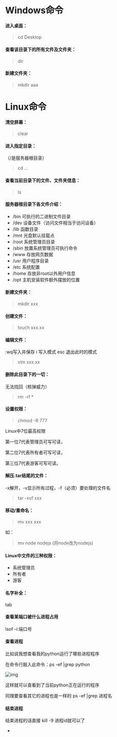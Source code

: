 # Windows命令

#### 进入桌面：

>  cd Desktop

#### 查看该目录下的所有文件及文件夹：

> dir

#### 新建文件夹：

> mkdir aaa





# Linux命令

#### 清空屏幕：

> clear

#### 进入指定目录：

（/是服务器根目录）

> cd  ...

#### 查看当前目录下的文件、文件夹信息：

> ls

#### 服务器根目录下各文件介绍：

- /bin 可执行的二进制文件目录
- /dev 设备文件（访问文件相当于访问设备）
- /lib  函数目录
- /mnt  光盘默认挂载点
- /root  系统管理员目录
- /sbin  放置系统管理员可执行命令
- /www 存放网页数据
- /usr 用户程序目录
- /etc 系统配置
- /home 存放非root以外用户信息
- /opt  主机安装软件额外摆放的位置

#### 新建文件夹：

> mkdir xxx

#### 创建文件：

> touch xxx.xx

#### 编辑文件：

:wq写入并保存   i 写入模式   esc 退出此时的模式

> vim xxx.xx

#### 删除此目录下的一切：

无法找回（核弹威力）

> rm -rf *

#### 设置权限：

> chmod -R 777

Linux中7位最高权限

第一位7代表管理员可写可读，

第二位7代表所有者可写可读，

第三位7代表游客可写可读。

#### 解压.tar结尾的文件：

-x解开，-v显示所有过程，-f（必须）要处理的文件名

> tar -xvf xxx 

#### 移动/重命名：

> mv xxx xxx

如：

> mv node  nodejs  (将node改为nodejs)

#### Linux中文件的三种权限：

- 系统管理员
- 所有者
- 游客

#### 名字补全：

tab

#### 查看某端口被什么进程占用

lsof -i:端口号

#### 查看进程

比如说我想查看我的python运行了哪些进程程序

在命令行敲入此命令：ps -ef |grep python

![img](https://img-blog.csdn.net/20180607092058665?watermark/2/text/aHR0cHM6Ly9ibG9nLmNzZG4ubmV0L3FxXzMyNTAyNTEx/font/5a6L5L2T/fontsize/400/fill/I0JBQkFCMA==/dissolve/70)

这样就可以查看到了当前python正在运行的程序

同理要查看其它的进程也是一样的 ps -ef |grep 进程名

#### 结束进程

结束进程的话直接 kill -9 进程id就可以了











*